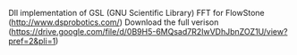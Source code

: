 Dll implementation of GSL (GNU Scientific Library) FFT for FlowStone (http://www.dsprobotics.com/)
Download the full verison (https://drive.google.com/file/d/0B9H5-6MQsad7R2IwVDhJbnZOZ1U/view?pref=2&pli=1)
